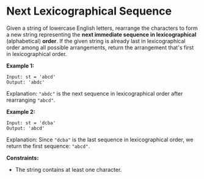 # Next Lexicographical Sequence

Given a string of lowercase English letters, rearrange the characters to form a new string representing the **next immediate sequence in lexicographical** (alphabetical) **order**. If the given string is already last in lexicographical order among all possible arrangements, return the arrangement that's first in lexicographical order.

**Example 1:**
```
Input: st = 'abcd'
Output: 'abdc'
```
Explanation: `"abdc"` is the next sequence in lexicographical order after rearranging `"abcd"`.

**Example 2:**
```
Input: st = 'dcba'
Output: 'abcd'
```
Explanation: Since `"dcba"` is the last sequence in lexicographical order, we return the first sequence: `"abcd"`.

**Constraints:**
- The string contains at least one character.